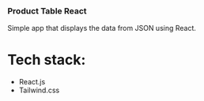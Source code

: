 ### Product Table React

Simple app that displays the data from JSON using React.

# Tech stack:
* React.js
* Tailwind.css
